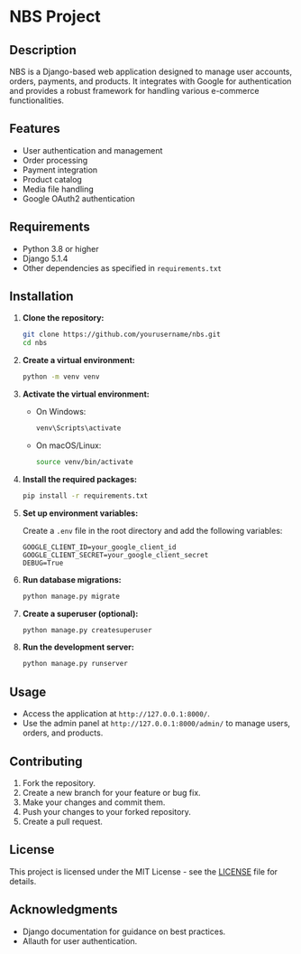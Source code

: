 # NBS Project

## Description

NBS is a Django-based web application designed to manage user accounts, orders, payments, and products. It integrates with Google for authentication and provides a robust framework for handling various e-commerce functionalities.

## Features

- User authentication and management
- Order processing
- Payment integration
- Product catalog
- Media file handling
- Google OAuth2 authentication

## Requirements

- Python 3.8 or higher
- Django 5.1.4
- Other dependencies as specified in `requirements.txt`

## Installation

1. **Clone the repository:**

   ```bash
   git clone https://github.com/yourusername/nbs.git
   cd nbs
   ```

2. **Create a virtual environment:**

   ```bash
   python -m venv venv
   ```

3. **Activate the virtual environment:**

   - On Windows:
     ```bash
     venv\Scripts\activate
     ```
   - On macOS/Linux:
     ```bash
     source venv/bin/activate
     ```

4. **Install the required packages:**

   ```bash
   pip install -r requirements.txt
   ```

5. **Set up environment variables:**

   Create a `.env` file in the root directory and add the following variables:

   ```
   GOOGLE_CLIENT_ID=your_google_client_id
   GOOGLE_CLIENT_SECRET=your_google_client_secret
   DEBUG=True
   ```

6. **Run database migrations:**

   ```bash
   python manage.py migrate
   ```

7. **Create a superuser (optional):**

   ```bash
   python manage.py createsuperuser
   ```

8. **Run the development server:**

   ```bash
   python manage.py runserver
   ```

## Usage

- Access the application at `http://127.0.0.1:8000/`.
- Use the admin panel at `http://127.0.0.1:8000/admin/` to manage users, orders, and products.

## Contributing

1. Fork the repository.
2. Create a new branch for your feature or bug fix.
3. Make your changes and commit them.
4. Push your changes to your forked repository.
5. Create a pull request.

## License

This project is licensed under the MIT License - see the [LICENSE](LICENSE) file for details.

## Acknowledgments

- Django documentation for guidance on best practices.
- Allauth for user authentication.